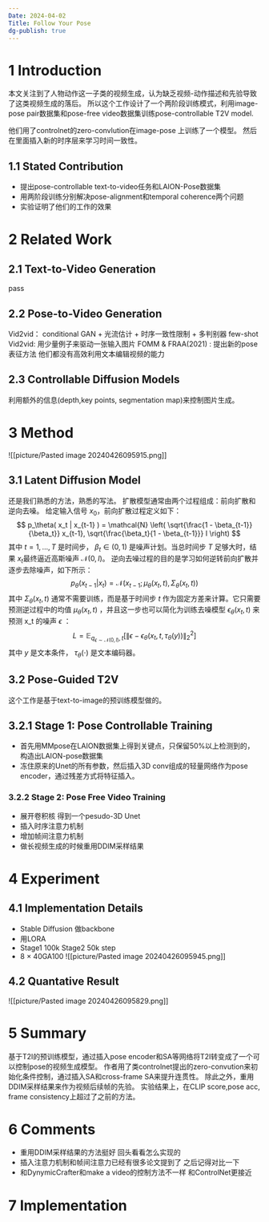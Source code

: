 ```yaml
---
Date: 2024-04-02
Title: Follow Your Pose
dg-publish: true
---
```


# 1 Introduction
本文关注到了人物动作这一子类的视频生成，认为缺乏视频-动作描述和先验导致了这类视频生成的落后。  所以这个工作设计了一个两阶段训练模式，利用image-pose pair数据集和pose-free video数据集训练pose-controllable T2V model. 

他们用了controlnet的zero-convlution在image-pose 上训练了一个模型。 然后在里面插入新的时序层来学习时间一致性。 

## 1.1 Stated Contribution
- 提出pose-controllable text-to-video任务和LAION-Pose数据集
- 用两阶段训练分别解决pose-alignment和temporal coherence两个问题
- 实验证明了他们的工作的效果


# 2 Related Work
## 2.1 Text-to-Video Generation
pass

## 2.2 Pose-to-Video Generation
Vid2vid： conditional GAN + 光流估计 + 时序一致性限制 + 多判别器
few-shot Vid2vid: 用少量例子来驱动一张输入图片 
FOMM & FRAA(2021) : 提出新的pose表征方法 
他们都没有高效利用文本编辑视频的能力

## 2.3 Controllable Diffusion Models
利用额外的信息(depth,key points, segmentation map)来控制图片生成。 
# 3 Method
![[picture/Pasted image 20240426095915.png]]
## 3.1 Latent Diffusion Model 
还是我们熟悉的方法，熟悉的写法。
扩散模型通常由两个过程组成：前向扩散和逆向去噪。 给定输入信号 $x_0$，前向扩散过程定义如下： $$ p_\theta( x_t | x_{t-1} ) = \mathcal{N} \left( \sqrt{\frac{1 - \beta_{t-1}}{\beta_t}} x_{t-1}, \sqrt{\frac{\beta_t}{1 - \beta_{t-1}}} I \right) $$ 其中  $t = 1, \ldots, T$ 是时间步， $\beta_t \in (0, 1)$  是噪声计划。当总时间步 $T$ 足够大时，结果  $x_t$最终逼近高斯噪声  $\mathcal{N}(0, I)$。 逆向去噪过程的目的是学习如何逆转前向扩散并逐步去除噪声，如下所示： $$ p_\theta( x_{t-1} | x_t ) = \mathcal{N} (x_{t-1}; \mu_\theta(x_t, t), \Sigma_\theta(x_t, t)) $$ 其中  $\Sigma_\theta(x_t, t)$ 通常不需要训练，而是基于时间步  $t$  作为固定方差来计算。它只需要预测逆过程中的均值  $\mu_\theta(x_t, t)$ ，并且这一步也可以简化为训练去噪模型  $\epsilon_\theta(x_t, t)$  来预测  x_t  的噪声  $\epsilon$ ： $$ L = \mathbb{E}_{q_{\epsilon \sim \mathcal{N}(0,I)}, t} \left[ \left\| \epsilon - \epsilon_\theta(x_t, t, \tau_\theta(y)) \right\|_2^2 \right] $$ 其中  $y$ 是文本条件， $\tau_\theta(\cdot)$  是文本编码器。

## 3.2 Pose-Guided T2V 
这个工作是基于text-to-image的预训练模型做的。 

## 3.2.1 Stage 1: Pose Controllable Training
- 首先用MMpose在LAION数据集上得到关键点，只保留50%以上检测到的，构造出LAION-pose数据集
- 冻住原来的Unet的所有参数，然后插入3D conv组成的轻量网络作为pose encoder，通过残差方式将特征插入。 

### 3.2.2 Stage 2: Pose Free Video Training
- 展开卷积核 得到一个pesudo-3D Unet
- 插入时序注意力机制
- 增加帧间注意力机制
- 做长视频生成的时候重用DDIM采样结果
# 4 Experiment

## 4.1 Implementation Details
- Stable Diffusion 做backbone
- 用LORA
- Stage1 100k Stage2 50k step 
- 8 $\times$ 40GA100
![[picture/Pasted image 20240426095945.png]]
## 4.2 Quantative Result 
![[picture/Pasted image 20240426095829.png]]
# 5 Summary
基于T2I的预训练模型，通过插入pose encoder和SA等网络将T2I转变成了一个可以控制pose的视频生成模型。 作者用了类controlnet提出的zero-convution来初始化条件控制，通过插入SA和cross-frame SA来提升连贯性。 除此之外，重用DDIM采样结果来作为视频后续帧的先验。 实验结果上，在CLIP score,pose acc, frame consistency上超过了之前的方法。 

# 6 Comments

- 重用DDIM采样结果的方法挺好 回头看看怎么实现的
- 插入注意力机制和帧间注意力已经有很多论文提到了 之后记得对比一下
- 和DynymicCrafter和make a video的控制方法不一样 和ControlNet更接近
# 7 Implementation

